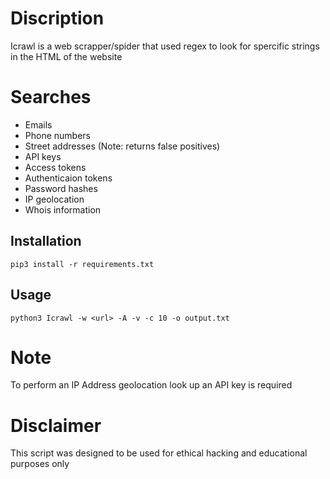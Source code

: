# Discription
Icrawl is a web scrapper/spider that used regex to look for spercific strings in the HTML of the website


# Searches 
* Emails
* Phone numbers
* Street addresses (Note: returns false positives)
* API keys
* Access tokens
* Authenticaion tokens
* Password hashes 
* IP geolocation
* Whois information

Installation
----
    
    pip3 install -r requirements.txt
    
    
Usage
----
  
    python3 Icrawl -w <url> -A -v -c 10 -o output.txt  

# Note
To perform an IP Address geolocation look up an API key is required

# Disclaimer
This script was designed to be used for ethical hacking and educational purposes only
